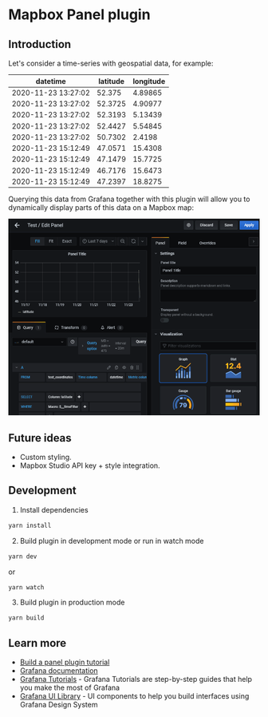 # Mapbox Panel plugin

## Introduction

Let's consider a time-series with geospatial data, for example:

| datetime            | latitude | longitude |
|---------------------|----------|-----------|
| 2020-11-23 13:27:02 | 52.375   | 4.89865   |
| 2020-11-23 13:27:02 | 52.3725  | 4.90977   |
| 2020-11-23 13:27:02 | 52.3193  | 5.13439   |
| 2020-11-23 13:27:02 | 52.4427  | 5.54845   |
| 2020-11-23 13:27:02 | 50.7302  | 2.4198    |
| 2020-11-23 15:12:49 | 47.0571  | 15.4308   |
| 2020-11-23 15:12:49 | 47.1479  | 15.7725   |
| 2020-11-23 15:12:49 | 46.7176  | 15.6473   |
| 2020-11-23 15:12:49 | 47.2397  | 18.8275   |

Querying this data from Grafana together with this plugin will allow you to dynamically display parts of this data on a Mapbox map:

![Demo](docs/demo.gif)

## Future ideas

- Custom styling.
- Mapbox Studio API key + style integration.

## Development
1. Install dependencies
```BASH
yarn install
```
2. Build plugin in development mode or run in watch mode
```BASH
yarn dev
```
or
```BASH
yarn watch
```
3. Build plugin in production mode
```BASH
yarn build
```

## Learn more
- [Build a panel plugin tutorial](https://grafana.com/tutorials/build-a-panel-plugin)
- [Grafana documentation](https://grafana.com/docs/)
- [Grafana Tutorials](https://grafana.com/tutorials/) - Grafana Tutorials are step-by-step guides that help you make the most of Grafana
- [Grafana UI Library](https://developers.grafana.com/ui) - UI components to help you build interfaces using Grafana Design System
